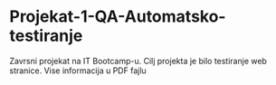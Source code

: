 # Projekat-1-QA-Automatsko-testiranje
Zavrsni projekat na IT Bootcamp-u. Cilj projekta je bilo testiranje web stranice. Vise informacija u PDF fajlu
